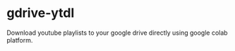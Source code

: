 # gdrive-ytdl
Download youtube playlists to your google drive directly using google colab platform.
